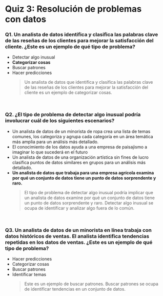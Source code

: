 # Quiz 3: Resolución de problemas con datos

### Q1. Un analista de datos identifica y clasifica las palabras clave de las reseñas de los clientes para mejorar la satisfacción del cliente. ¿Este es un ejemplo de qué tipo de problema?

- Detectar algo inusual 
- **Categorizar cosas**
- Buscar patrones
- Hacer predicciones
    > Un analista de datos que identifica y clasifica las palabras clave de las reseñas de los clientes para mejorar la satisfacción del cliente es un ejemplo de categorizar cosas.

&nbsp;

### Q2. ¿El tipo de problema de detectar algo inusual podría involucrar cuál de los siguientes escenarios?

- Un analista de datos de un minorista de ropa crea una lista de temas comunes, los categoriza y agrupa cada categoría en un área temática más amplia para un análisis más detallado.
- El conocimiento de los datos ayuda a una empresa de paisajismo a imaginar lo que sucederá en el futuro
- Un analista de datos de una organización artística sin fines de lucro clasifica puntos de datos similares en grupos para un análisis más detallado.
- **Un analista de datos que trabaja para una empresa agrícola examina por qué un conjunto de datos tiene un punto de datos sorprendente y raro.**
    > El tipo de problema de detectar algo inusual podría implicar que un analista de datos examine por qué un conjunto de datos tiene un punto de datos sorprendente y raro. Detectar algo inusual se ocupa de identificar y analizar algo fuera de lo común.

&nbsp;

### Q3. Un analista de datos de un minorista en línea trabaja con datos históricos de ventas. El analista identifica tendencias repetidas en los datos de ventas. ¿Este es un ejemplo de qué tipo de problema?

- Hacer predicciones
- Categorizar cosas
- Buscar patrones
- Identificar temas
    > Este es un ejemplo de buscar patrones. Buscar patrones se ocupa de identificar tendencias en un conjunto de datos.